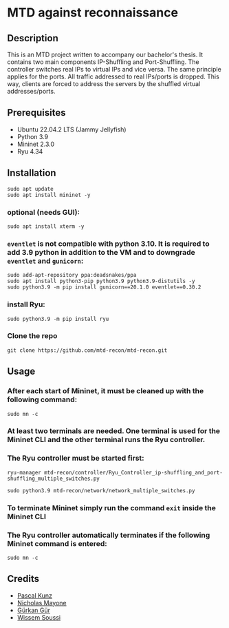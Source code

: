 # MTD against reconnaissance

## Description
This is an MTD project written to accompany our bachelor's thesis. It contains two main components IP-Shuffling and Port-Shuffling. The controller switches real IPs to virtual IPs and vice versa. The same principle applies for the ports. All traffic addressed to real IPs/ports is dropped. This way, clients are forced to address the servers by the shuffled virtual addresses/ports.

## Prerequisites
- Ubuntu 22.04.2 LTS (Jammy Jellyfish)
- Python 3.9
- Mininet 2.3.0
- Ryu 4.34

## Installation

```
sudo apt update
sudo apt install mininet -y
```

### optional (needs GUI):
```
sudo apt install xterm -y
```

### `eventlet` is not compatible with python 3.10. It is required to add 3.9 python in addition to the VM and to downgrade `eventlet` and `gunicorn`:
```
sudo add-apt-repository ppa:deadsnakes/ppa
sudo apt install python3-pip python3.9 python3.9-distutils -y
sudo python3.9 -m pip install gunicorn==20.1.0 eventlet==0.30.2
```

### install Ryu:
```
sudo python3.9 -m pip install ryu
```

### Clone the repo
```
git clone https://github.com/mtd-recon/mtd-recon.git
```

## Usage
### After each start of Mininet, it must be cleaned up with the following command:
```
sudo mn -c
```
### At least two terminals are needed. One terminal is used for the Mininet CLI and the other terminal runs the Ryu controller. 
### The Ryu controller must be started first: 
```
ryu-manager mtd-recon/controller/Ryu_Controller_ip-shuffling_and_port-shuffling_multiple_switches.py
```
```
sudo python3.9 mtd-recon/network/network_multiple_switches.py
```
### To terminate Mininet simply run the command `exit` inside the Mininet CLI
### The Ryu controller automatically terminates if the following Mininet command is entered:
```
sudo mn -c
``` 


## Credits
* [Pascal Kunz](https://github.com/afk-proficoder)
* [Nicholas Mayone](https://github.com/nmayone)
* [Gürkan Gür](https://github.com/gurgurka)
* [Wissem Soussi](https://github.com/wsoussi)


